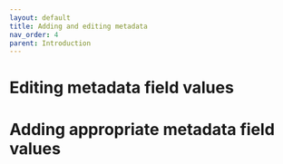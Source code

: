 ```yaml
---
layout: default
title: Adding and editing metadata
nav_order: 4
parent: Introduction
---
```


# Editing metadata field values

# Adding appropriate metadata field values
